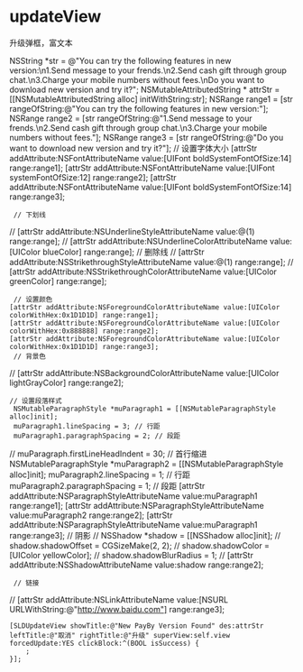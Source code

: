 # updateView
升级弹框，富文本

NSString *str = @"You can try the following features in new version:\n1.Send message to your frends.\n2.Send cash gift through group chat.\n3.Charge your mobile numbers without fees.\nDo you want to download new version and try it?";
    NSMutableAttributedString * attrStr = [[NSMutableAttributedString alloc] initWithString:str];
    NSRange range1 = [str rangeOfString:@"You can try the following features in new version:"];
    NSRange range2 = [str rangeOfString:@"1.Send message to your frends.\n2.Send cash gift through group chat.\n3.Charge your mobile numbers without fees."];
    NSRange range3 = [str rangeOfString:@"Do you want to download new version and try it?"];
     // 设置字体大小
    [attrStr addAttribute:NSFontAttributeName value:[UIFont boldSystemFontOfSize:14] range:range1];
    [attrStr addAttribute:NSFontAttributeName value:[UIFont systemFontOfSize:12] range:range2];
    [attrStr addAttribute:NSFontAttributeName value:[UIFont boldSystemFontOfSize:14] range:range3];
     
     // 下划线
//     [attrStr addAttribute:NSUnderlineStyleAttributeName value:@(1) range:range];
//     [attrStr addAttribute:NSUnderlineColorAttributeName value:[UIColor blueColor] range:range];
     // 删除线
//     [attrStr addAttribute:NSStrikethroughStyleAttributeName value:@(1) range:range];
//     [attrStr addAttribute:NSStrikethroughColorAttributeName value:[UIColor greenColor] range:range];

     // 设置颜色
    [attrStr addAttribute:NSForegroundColorAttributeName value:[UIColor colorWithHex:0x1D1D1D] range:range1];
    [attrStr addAttribute:NSForegroundColorAttributeName value:[UIColor colorWithHex:0x888888] range:range2];
    [attrStr addAttribute:NSForegroundColorAttributeName value:[UIColor colorWithHex:0x1D1D1D] range:range3];
     // 背景色
//     [attrStr addAttribute:NSBackgroundColorAttributeName value:[UIColor lightGrayColor] range:range2];
    
    // 设置段落样式
     NSMutableParagraphStyle *muParagraph1 = [[NSMutableParagraphStyle alloc]init];
     muParagraph1.lineSpacing = 3; // 行距
     muParagraph1.paragraphSpacing = 2; // 段距
//     muParagraph.firstLineHeadIndent = 30; // 首行缩进
     NSMutableParagraphStyle *muParagraph2 = [[NSMutableParagraphStyle alloc]init];
     muParagraph2.lineSpacing = 1; // 行距
     muParagraph2.paragraphSpacing = 1; // 段距
     [attrStr addAttribute:NSParagraphStyleAttributeName value:muParagraph1 range:range1];
     [attrStr addAttribute:NSParagraphStyleAttributeName value:muParagraph2 range:range2];
     [attrStr addAttribute:NSParagraphStyleAttributeName value:muParagraph1 range:range3];
     // 阴影
//     NSShadow *shadow = [[NSShadow alloc]init];
//     shadow.shadowOffset = CGSizeMake(2, 2);
//     shadow.shadowColor = [UIColor yellowColor];
//     shadow.shadowBlurRadius = 1;
//     [attrStr addAttribute:NSShadowAttributeName value:shadow range:range2];
     
     // 链接
//     [attrStr addAttribute:NSLinkAttributeName value:[NSURL URLWithString:@"http://www.baidu.com"] range:range3];
    
    [SLDUpdateView showTitle:@"New PayBy Version Found" des:attrStr leftTitle:@"取消" rightTitle:@"升级" superView:self.view forcedUpdate:YES clickBlock:^(BOOL isSuccess) {
        ;
    }];
